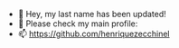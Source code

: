 - 👋 Hey, my last name has been updated!
- 👀 Please check my main profile:
- 📫 https://github.com/henriquezecchinel
